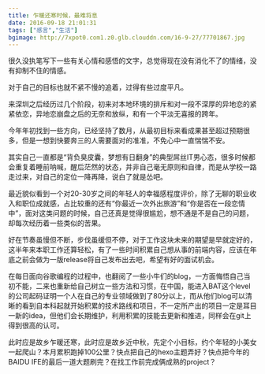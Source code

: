 ```yaml
---
title: 乍暖还寒时候，最难将息
date: 2016-09-18 21:01:31
tags: ["感言","生活"]
bgimage: http://7xpot0.com1.z0.glb.clouddn.com/16-9-27/77701867.jpg
---
```

很久没执笔写下一些有关心情和感悟的文字，总觉得现在没有消化不了的情绪，没有抑制不住的情感。

<!--more--> 

对于自己的目标也就不紧不慢的追着，过得有些过度平凡。

来深圳之后经历过几个阶段，初来对本地环境的排斥和对一段不深厚的异地恋的紧紧依恋，异地恋崩盘之后的无奈和放纵，和有一个平淡无喜报的跨年。

今年年初找到一些方向，已经坚持了数月，从最初目标来看成果甚至超过预期很多，但是一想到快要奔三的人需要面对的准准，不免心中一直惴惴不安。

其实自己一直都是“背负臭皮囊，梦想有日翻身”的典型屌丝IT男心态，很多时候都会重复着睡前呐喊，醒后茫然的状态，并非自己毫无原则和自律，而是从学校一路走过来，对自己的定位一降再降，说白了就是怂吧。

最近貌似看到一个对20-30岁之间的年轻人的幸福感程度评价，除了无聊的职业收入和职位成就感，占比较重的还有“你最近一次外出旅游”和“你是否在一段恋情中”，面对这类问题的时候，自己还真是觉得很尴尬，想不通是不是自己的问题，却每次经历着一些类似的苦果。

好在节奏虽慢但不断，步伐虽缓但不停，对于工作这块未来的期望是早就定好的，这半年来本职工作还算轻松，有了一些时间积累自己想从事的前端内容，应该在年底之前会做为一版release将自己发布出去吧，希望有好的面试机会。

在每日面向谷歌编程的过程中，也翻阅了一些小牛们的blog，一方面悔悟自己当初不能，二来也重新给自己树立一些方法和习惯，在中国，能进入BAT这个level的公司起码证明一个人在自己的专业领域做到了80分以上，而从他们blog可以清晰的看到自本科起就开始积累的技术路线和项目，不一定所产出的项目一定是耳目一新的idea，但他们会长期维护，利用积累的技能去更新和推进，同样会在git上得到很高的认可。

此时应是故乡乍暖还寒，此时应是故乡近中秋，先定个小目标，约个年轻的小美女一起爬山？本月累积跑掉100公里？快点把自己的hexo主题弄好？快点把今年的BAIDU IFE的最后一道大题刷完？在找工作前完成俩成熟的project？